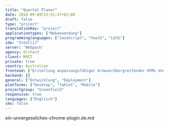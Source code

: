 ```yaml
---
title: "Quartal Planer"
date: 2018-09-09T15:51:37+02:00
draft: false
type: "project"
translationKey: "project"
applicationtypes: ["Webanwendung"]
programminglanguages: ["JavaScript", "VueJS", "LESS"]
ide: "IntelliJ"
server: "Webpack"
agency: Orchard
client: RMIT
private: true
country: Australien
frontend: ["Erstellung anpassungsfähiger browserübergreifender HTML-Vorlagen"]
backend: []
general: ["Entwicklung", "Deployment"]
platforms: ["Desktop", "Tablet", "Mobile"]
projectgroup: "Greenfield"
responsive: true
languages: ["Englisch"]
cms: false
---
```

ein-unvergessliches-chrome-plugin.de.md
